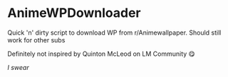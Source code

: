# AnimeWPDownloader

Quick 'n' dirty script to download WP from r/Animewallpaper. Should still work for other subs

Definitely not inspired by Quinton McLeod on LM Community 😋

*I swear*
